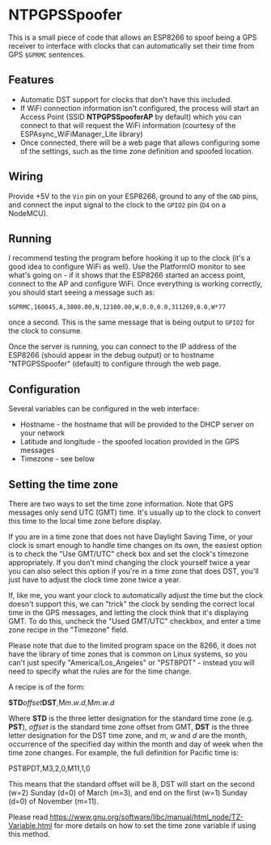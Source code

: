# NTPGPSSpoofer

This is a small piece of code that allows an ESP8266 to spoof being a
GPS receiver to interface with clocks that can automatically set their
time from GPS `$GPRMC` sentences.

## Features

- Automatic DST support for clocks that don't have this included.
- If WiFi connection information isn't configured, the process will start an Access Point (SSID **NTPGPSSpooferAP** by default) which you can connect to that will request the WiFi information (courtesy of the ESPAsync_WiFiManager_Lite library)
- Once connected, there will be a web page that allows configuring some of the settings, such as the time zone definition and spoofed location.

## Wiring

Provide +5V to the `Vin` pin on your ESP8266, ground to any of the `GND` pins, and connect the input signal to the clock to the `GPIO2` pin (`D4` on a NodeMCU).

## Running

I recommend testing the program before hooking it up to the clock (it's a good idea to configure WiFi as well). Use the PlatformIO monitor to see what's going on - if it shows that the ESP8266 started an access point, connect to the AP and configure WiFi. Once everything is working correctly, you should start seeing a message such as:

`$GPRMC,160045,A,3800.00,N,12100.00,W,0.0,0.0,311269,0.0,W*77`

once a second. This is the same message that is being output to `GPIO2` for the clock to consume.

Once the server is running, you can connect to the IP address of the ESP8266 (should appear in the debug output) or to hostname "NTPGPSSpoofer" (default) to configure through the web page.

## Configuration

Several variables can be configured in the web interface:

- Hostname - the hostname that will be provided to the DHCP server on your network
- Latitude and longitude - the spoofed location provided in the GPS messages
- Timezone - see below

## Setting the time zone

There are two ways to set the time zone information. Note that GPS messages only send UTC (GMT) time. It's usually up to the clock to convert this time to the local time zone before display.

If you are in a time zone that does not have Daylight Saving Time, or your clock is smart enough to handle time changes on its own, the easiest option is to check the "Use GMT/UTC" check box and set the clock's timezone appropriately. If you don't mind changing the clock yourself twice a year you can also select this option if you're in a time zone that does DST, you'll just have to adjust the clock time zone twice a year.

If, like me, you want your clock to automatically adjust the time but the clock doesn't support this, we can "trick" the clock by sending the correct local time in the GPS messages, and letting the clock think that it's displaying GMT. To do this, uncheck the "Used GMT/UTC" checkbox, and enter a time zone recipe in the "Timezone" field.

Please note that due to the limited program space on the 8266, it does not have the library of time zones that is common on Linux systems, so you can't just specify "America/Los_Angeles" or "PST8PDT" - instead you will need to specify what the rules are for the time change.

A recipe is of the form:

**STD***offset***DST**,M*m*.*w*.*d*,M*m*.*w*.*d*

Where **STD** is the three letter designation for the standard time zone (e.g. **PST**), *offset* is the standard time zone offset from GMT, **DST** is the three letter designation for the DST time zone, and *m*, *w* and *d* are the month, occurrence of the specified day within the month and day of week when the time zone changes. For example, the full definition for Pacific time is:

PST8PDT,M3,2,0,M11,1,0

This means that the standard offset will be 8, DST will start on the second (w=2) Sunday (d=0) of March (m=3), and end on the first (w=1) Sunday (d=0) of November (m=11).

Please read https://www.gnu.org/software/libc/manual/html_node/TZ-Variable.html for more details on how to set the time zone variable if using this method.